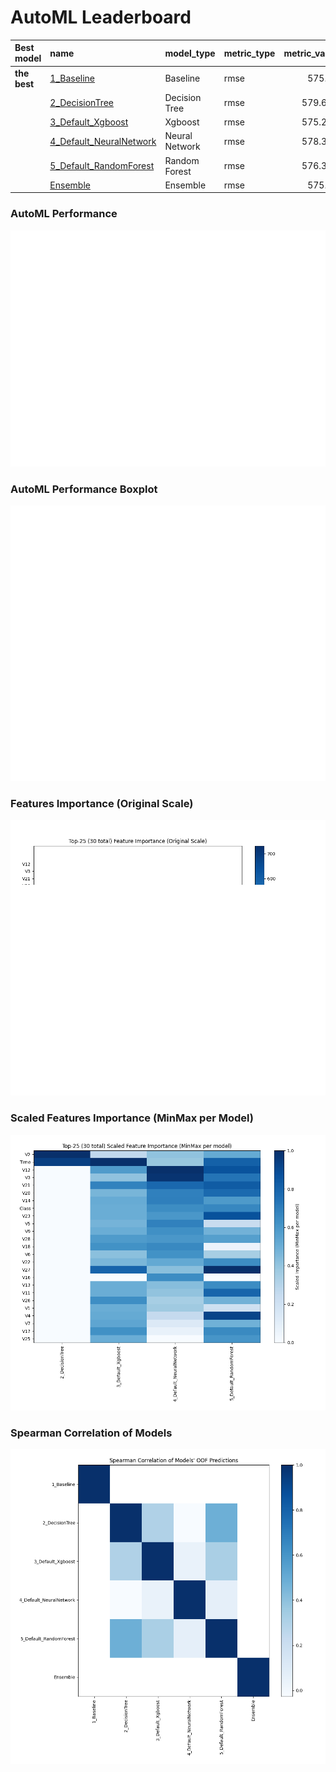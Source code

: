 # AutoML Leaderboard

| Best model   | name                                                         | model_type     | metric_type   |   metric_value |   train_time |
|:-------------|:-------------------------------------------------------------|:---------------|:--------------|---------------:|-------------:|
| **the best** | [1_Baseline](1_Baseline/README.md)                           | Baseline       | rmse          |        575.08  |         1.45 |
|              | [2_DecisionTree](2_DecisionTree/README.md)                   | Decision Tree  | rmse          |        579.677 |        22.01 |
|              | [3_Default_Xgboost](3_Default_Xgboost/README.md)             | Xgboost        | rmse          |        575.216 |        10.63 |
|              | [4_Default_NeuralNetwork](4_Default_NeuralNetwork/README.md) | Neural Network | rmse          |        578.378 |         4.27 |
|              | [5_Default_RandomForest](5_Default_RandomForest/README.md)   | Random Forest  | rmse          |        576.343 |        22.49 |
|              | [Ensemble](Ensemble/README.md)                               | Ensemble       | rmse          |        575.08  |         0.81 |

### AutoML Performance
![AutoML Performance](ldb_performance.png)

### AutoML Performance Boxplot
![AutoML Performance Boxplot](ldb_performance_boxplot.png)

### Features Importance (Original Scale)
![features importance across models](features_heatmap.png)



### Scaled Features Importance (MinMax per Model)
![scaled features importance across models](features_heatmap_scaled.png)



### Spearman Correlation of Models
![models spearman correlation](correlation_heatmap.png)

